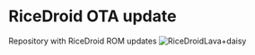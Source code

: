 # RiceDroid OTA update
Repository with RiceDroid ROM updates
![RiceDroidLava+daisy](https://user-images.githubusercontent.com/93985232/179382537-29c809f4-e60e-4751-a753-dcc0e316d294.jpg)
